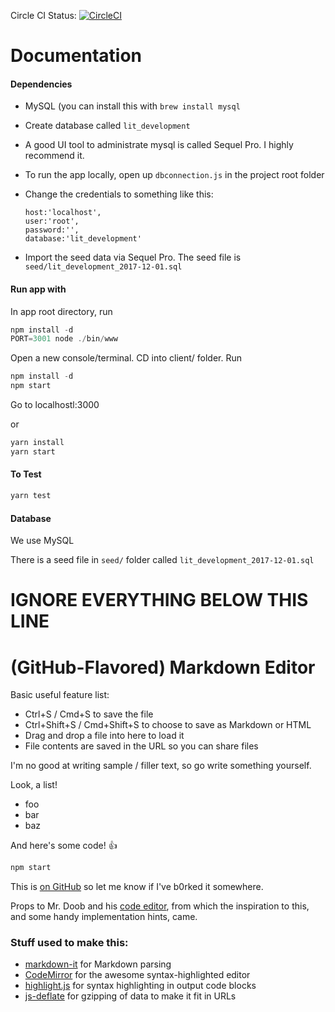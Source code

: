 Circle CI Status: [![CircleCI](https://circleci.com/gh/5356-ct/lit.svg?style=svg)](https://circleci.com/gh/5356-ct/lit)

# Documentation

#### Dependencies

* MySQL (you can install this with `brew install mysql`
* Create database called `lit_development`
* A good UI tool to administrate mysql is called Sequel Pro. I highly recommend it.
* To run the app locally, open up `dbconnection.js` in the project root folder
* Change the credentials to something like this:

    ```
    host:'localhost',
    user:'root',
    password:'',
    database:'lit_development'
    ```

* Import the seed data via Sequel Pro. The seed file is  `seed/lit_development_2017-12-01.sql`

#### Run app with

In app root directory, run
```javascript
npm install -d
PORT=3001 node ./bin/www
```

Open a new console/terminal. CD into client/ folder. Run

```javascript
npm install -d
npm start
```

Go to localhostl:3000


or

```javascript
yarn install
yarn start
```


#### To Test
```javascript
yarn test
```

#### Database

We use MySQL 

There is a seed file in `seed/` folder called `lit_development_2017-12-01.sql`


# IGNORE EVERYTHING BELOW THIS LINE


# (GitHub-Flavored) Markdown Editor

Basic useful feature list:

 * Ctrl+S / Cmd+S to save the file
 * Ctrl+Shift+S / Cmd+Shift+S to choose to save as Markdown or HTML
 * Drag and drop a file into here to load it
 * File contents are saved in the URL so you can share files


I'm no good at writing sample / filler text, so go write something yourself.

Look, a list!

 * foo
 * bar
 * baz

And here's some code! :+1:

```javascript
npm start
```

This is [on GitHub](https://github.com/jbt/markdown-editor) so let me know if I've b0rked it somewhere.


Props to Mr. Doob and his [code editor](http://mrdoob.com/projects/code-editor/), from which
the inspiration to this, and some handy implementation hints, came.

### Stuff used to make this:

 * [markdown-it](https://github.com/markdown-it/markdown-it) for Markdown parsing
 * [CodeMirror](http://codemirror.net/) for the awesome syntax-highlighted editor
 * [highlight.js](http://softwaremaniacs.org/soft/highlight/en/) for syntax highlighting in output code blocks
 * [js-deflate](https://github.com/dankogai/js-deflate) for gzipping of data to make it fit in URLs


